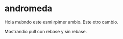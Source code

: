 # andromeda
Hola mubndo este esmi rpimer ambio. 
Este otro cambio.

Mostrandio pull con rebase y sin rebase. 
